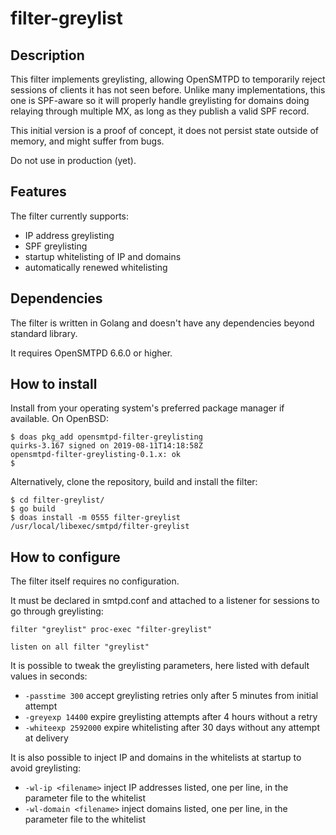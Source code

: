 # filter-greylist

## Description
This filter implements greylisting, allowing OpenSMTPD to temporarily reject sessions of
clients it has not seen before. Unlike many implementations, this one is SPF-aware so it
will properly handle greylisting for domains doing relaying through multiple MX, as long
as they publish a valid SPF record.

This initial version is a proof of concept, it does not persist state outside of memory,
and might suffer from bugs.

Do not use in production (yet).


## Features
The filter currently supports:

- IP address greylisting
- SPF greylisting
- startup whitelisting of IP and domains
- automatically renewed whitelisting


## Dependencies
The filter is written in Golang and doesn't have any dependencies beyond standard library.

It requires OpenSMTPD 6.6.0 or higher.


## How to install
Install from your operating system's preferred package manager if available.
On OpenBSD:
```
$ doas pkg_add opensmtpd-filter-greylisting
quirks-3.167 signed on 2019-08-11T14:18:58Z
opensmtpd-filter-greylisting-0.1.x: ok
$
```

Alternatively, clone the repository, build and install the filter:
```
$ cd filter-greylist/
$ go build
$ doas install -m 0555 filter-greylist /usr/local/libexec/smtpd/filter-greylist
```


## How to configure
The filter itself requires no configuration.

It must be declared in smtpd.conf and attached to a listener for sessions to go through greylisting:
```
filter "greylist" proc-exec "filter-greylist"

listen on all filter "greylist"
```

It is possible to tweak the greylisting parameters, here listed with default values in seconds:

- `-passtime 300` accept greylisting retries only after 5 minutes from initial attempt
- `-greyexp 14400` expire greylisting attempts after 4 hours without a retry
- `-whiteexp 2592000` expire whitelisting after 30 days without any attempt at delivery


It is also possible to inject IP and domains in the whitelists at startup to avoid greylisting:

- `-wl-ip <filename>` inject IP addresses listed, one per line, in the parameter file to the whitelist
- `-wl-domain <filename>` inject domains listed, one per line, in the parameter file to the whitelist
